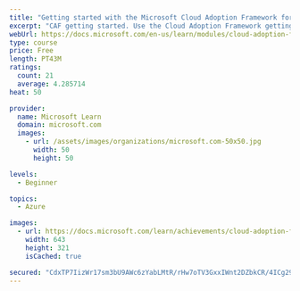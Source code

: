```yaml
---
title: "Getting started with the Microsoft Cloud Adoption Framework for Azure"
excerpt: "CAF getting started. Use the Cloud Adoption Framework getting started guides to unblock your organization’s cloud adoption efforts"
webUrl: https://docs.microsoft.com/en-us/learn/modules/cloud-adoption-framework-getting-started/
type: course
price: Free
length: PT43M
ratings:
  count: 21
  average: 4.285714
heat: 50

provider:
  name: Microsoft Learn
  domain: microsoft.com
  images:
    - url: /assets/images/organizations/microsoft.com-50x50.jpg
      width: 50
      height: 50

levels:
  - Beginner

topics:
  - Azure

images:
  - url: https://docs.microsoft.com/learn/achievements/cloud-adoption-framework-getting-started-social.png
    width: 643
    height: 321
    isCached: true

secured: "CdxTP7IizWr17sm3bU9AWc6zYabLMtR/rHw7oTV3GxxIWnt2DZbkCR/4ICg29BiqxSy+gugqk5p+MAgum/PfSLsJZH9KHbKDv//JM0ZVfURIijMwCmG3sqRxBYKnmaCU5s2cmaRAvY4PpHXkHHqv2IzpbNwwYdDZCX0XzzNv81qfCE27QsTVNwKUgAG6TPsGKUESe0QhuSRGaWl0O96zO9Q94Jwt36p4Xi0a5fP2gJwxuG2tCk2LKE5ff3O5IsHBf7M5D3gvXRUtiJVi+0sFpz2B6Y3dfvYP5aJ89yNKDbrdV+bN/jCf00tqdIDysCg20vPv793SZcYxW5WAHV/ED9In7IaCa/f/pBu5C17C33VmHPB9PbnMcfr5V2lFA6z7T/2chySIWR3k9D0O3pQEmj/Bo4qKLquS/dR5aB9llSM=;ZmAoXT14Tmn67lCv5A6OrQ=="
---
```


